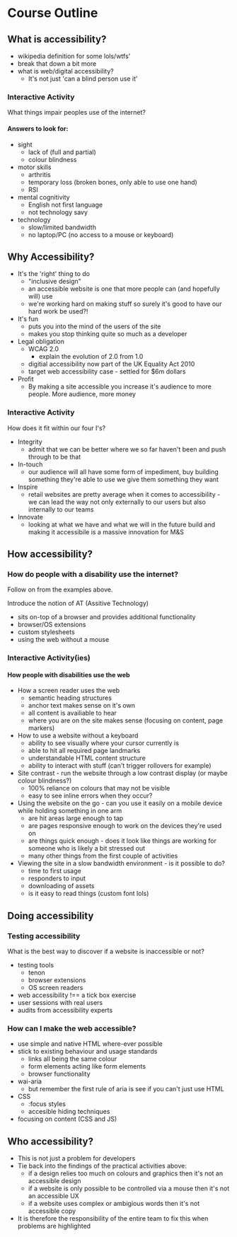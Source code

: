 Course Outline
===============

## What is accessibility?

* wikipedia definition for some lols/wtfs'
* break that down a bit more
* what is web/digital accessibility?
  * It's not just 'can a blind person use it'

### Interactive Activity

What things impair peoples use of the internet?

#### Answers to look for:

* sight
  * lack of (full and partial)
  * colour blindness
* motor skills
  * arthritis
  * temporary loss (broken bones, only able to use one hand)
  * RSI
* mental cognitivity
  * English not first language
  * not technology savy
* technology
  * slow/limited bandwidth
  * no laptop/PC (no access to a mouse or keyboard)

## Why Accessibility?

* It's the 'right' thing to do
  * "inclusive design"
  * an accessible website is one that more people can (and hopefully will) use
  * we're working hard on making stuff so surely it's good to have our hard work be used?!
* It's fun
  * puts you into the mind of the users of the site
  * makes you stop thinking quite so much as a developer
* Legal obligation
  * WCAG 2.0
    * explain the evolution of 2.0 from 1.0
  * digitial accessibility now part of the UK Equality Act 2010
  * target web accessibility case - settled for $6m dollars
* Profit
  * By making a site accessible you increase it's audience to more people. More audience, more money

### Interactive Activity

How does it fit within our four I's?

* Integrity
  * admit that we can be better where we so far haven't been and push through to be that
* In-touch
  * our audience will all have some form of impediment, buy building something they're able to use we give them something they want 
* Inspire
  * retail websites are pretty average when it comes to accessibility - we can lead the way not only externally to our users but also internally to our teams
* Innovate
  * looking at what we have and what we will in the future build and making it accessibile is a massive innovation for M&S

## How accessibility?

### How do people with a disability use the internet?

Follow on from the examples above.

Introduce the notion of AT (Assitive Technology)

* sits on-top of a browser and provides additional functionality
* browser/OS extensions
* custom stylesheets
* using the web without a mouse

### Interactive Activity(ies)

#### How people with disabilities use the web 

* How a screen reader uses the web
  * semantic heading structures
  * anchor text makes sense on it's own
  * all content is availiable to hear
  * where you are on the site makes sense (focusing on content, page markers)
* How to use a website without a keyboard
  * ability to see visually where your cursor currently is
  * able to hit all required page landmarks
  * understandable HTML content structure
  * ability to interact with stuff (can't trigger rollovers for example)
* Site contrast - run the website through a low contrast display (or maybe colour blindness?)
  * 100% reliance on colours that may not be visible
  * easy to see inline errors when they occur?
* Using the website on the go - can you use it easily on a mobile device while holding something in one arm
  * are hit areas large enough to tap
  * are pages responsive enough to work on the devices they're used on
  * are things quick enough - does it look like things are working for someone who is likely a bit stressed out
  * many other things from the first couple of activities
* Viewing the site in a slow bandwidth environment - is it possible to do?
  * time to first usage
  * responders to input
  * downloading of assets
  * is it easy to read things (custom font lols)

## Doing accessibility

### Testing accessibility

What is the best way to discover if a website is inaccessible or not?

* testing tools
  * tenon
  * browser extensions
  * OS screen readers
* web accessibility !== a tick box exercise
* user sessions with real users
* audits from accessibility experts

### How can I make the web accessible?

* use simple and native HTML where-ever possible
* stick to existing behaviour and usage standards
  * links all being the same colour
  * form elements acting like form elements
  * browser functionality
* wai-aria
  * but remember the first rule of aria is see if you can't just use HTML
* CSS
  * :focus styles
  * accesible hiding techniques
* focusing on content (CSS and JS)

## Who accessibility?

* This is not just a problem for developers
* Tie back into the findings of the practical activities above:
  * if a design relies too much on colours and graphics then it's not an accessible design
  * if a website is only possible to be controlled via a mouse then it's not an accessible UX
  * if a website uses complex or ambigious words then it's not accessible copy
* It is therefore the responsibility of the entire team to fix this when problems are highlighted
